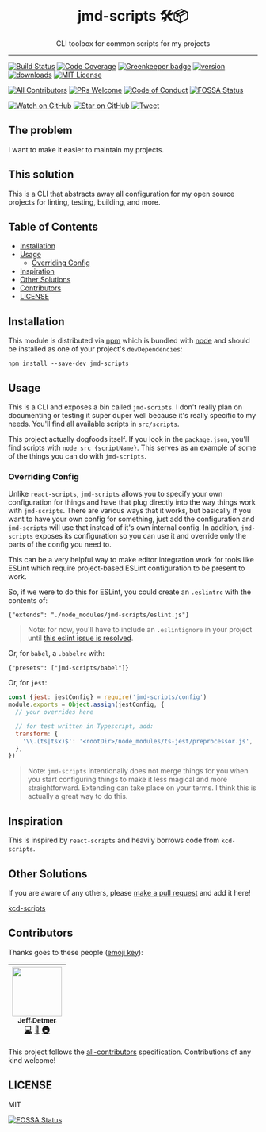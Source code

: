 <div align="center">
<h1>jmd-scripts 🛠📦</h1>

<p>CLI toolbox for common scripts for my projects</p>
</div>

<hr />

[![Build Status][build-badge]][build]
[![Code Coverage][coverage-badge]][coverage]
[![Greenkeeper badge](https://badges.greenkeeper.io/shellthor/jmd-scripts.svg)](https://greenkeeper.io/)
[![version][version-badge]][package]
[![downloads][downloads-badge]][npmcharts]
[![MIT License][license-badge]][license]

[![All Contributors](https://img.shields.io/badge/all_contributors-1-orange.svg?style=flat-square)](#contributors)
[![PRs Welcome][prs-badge]][prs]
[![Code of Conduct][coc-badge]][coc]
[![FOSSA Status](https://app.fossa.io/api/projects/git%2Bgithub.com%2Fshellthor%2Fjmd-scripts.svg?type=shield)](https://app.fossa.io/projects/git%2Bgithub.com%2Fshellthor%2Fjmd-scripts?ref=badge_shield)

[![Watch on GitHub][github-watch-badge]][github-watch]
[![Star on GitHub][github-star-badge]][github-star]
[![Tweet][twitter-badge]][twitter]

## The problem

I want to make it easier to maintain my projects.

## This solution

This is a CLI that abstracts away all configuration for my open source projects
for linting, testing, building, and more.

## Table of Contents

<!-- START doctoc generated TOC please keep comment here to allow auto update -->

<!-- DON'T EDIT THIS SECTION, INSTEAD RE-RUN doctoc TO UPDATE -->

* [Installation](#installation)
* [Usage](#usage)
  * [Overriding Config](#overriding-config)
* [Inspiration](#inspiration)
* [Other Solutions](#other-solutions)
* [Contributors](#contributors)
* [LICENSE](#license)

<!-- END doctoc generated TOC please keep comment here to allow auto update -->

## Installation

This module is distributed via [npm][npm] which is bundled with [node][node] and
should be installed as one of your project's `devDependencies`:

```
npm install --save-dev jmd-scripts
```

## Usage

This is a CLI and exposes a bin called `jmd-scripts`. I don't really plan on
documenting or testing it super duper well because it's really specific to my
needs. You'll find all available scripts in `src/scripts`.

This project actually dogfoods itself. If you look in the `package.json`, you'll
find scripts with `node src {scriptName}`. This serves as an example of some
of the things you can do with `jmd-scripts`.

### Overriding Config

Unlike `react-scripts`, `jmd-scripts` allows you to specify your own
configuration for things and have that plug directly into the way things work
with `jmd-scripts`. There are various ways that it works, but basically if you
want to have your own config for something, just add the configuration and
`jmd-scripts` will use that instead of it's own internal config. In addition,
`jmd-scripts` exposes its configuration so you can use it and override only
the parts of the config you need to.

This can be a very helpful way to make editor integration work for tools like
ESLint which require project-based ESLint configuration to be present to work.

So, if we were to do this for ESLint, you could create an `.eslintrc` with the
contents of:

```
{"extends": "./node_modules/jmd-scripts/eslint.js"}
```

> Note: for now, you'll have to include an `.eslintignore` in your project until
> [this eslint issue is resolved](https://github.com/eslint/eslint/issues/9227).

Or, for `babel`, a `.babelrc` with:

```
{"presets": ["jmd-scripts/babel"]}
```

Or, for `jest`:

```javascript
const {jest: jestConfig} = require('jmd-scripts/config')
module.exports = Object.assign(jestConfig, {
  // your overrides here

  // for test written in Typescript, add:
  transform: {
    '\\.(ts|tsx)$': '<rootDir>/node_modules/ts-jest/preprocessor.js',
  },
})
```

> Note: `jmd-scripts` intentionally does not merge things for you when you start
> configuring things to make it less magical and more straightforward. Extending
> can take place on your terms. I think this is actually a great way to do this.

## Inspiration

This is inspired by `react-scripts` and heavily borrows code from `kcd-scripts`.

## Other Solutions

If you are aware of any others, please [make a pull request][prs] and add it
here!

[kcd-scripts][kcd-scripts]

## Contributors

Thanks goes to these people ([emoji key][emojis]):

<!-- ALL-CONTRIBUTORS-LIST:START - Do not remove or modify this section -->

| [<img src="https://avatars1.githubusercontent.com/u/649578?v=4" width="100px;"/><br /><sub>Jeff Detmer</sub>](http://www.jeffdetmer.com)<br />[💻](https://github.com/shellthor/jmd-scripts/commits?author=shellthor 'Code') [📖](https://github.com/shellthor/jmd-scripts/commits?author=shellthor 'Documentation') [🚇](#infra-shellthor 'Infrastructure (Hosting, Build-Tools, etc)') |
| :--------------------------------------------------------------------------------------------------------------------------------------------------------------------------------------------------------------------------------------------------------------------------------------------------------------------------------------------------------------------------------------: |


<!-- ALL-CONTRIBUTORS-LIST:END -->

This project follows the [all-contributors][all-contributors] specification.
Contributions of any kind welcome!

## LICENSE

MIT

[npm]: https://www.npmjs.com/
[node]: https://nodejs.org
[build-badge]: https://img.shields.io/travis/shellthor/jmd-scripts.svg?style=flat-square
[build]: https://travis-ci.org/shellthor/jmd-scripts
[coverage-badge]: https://img.shields.io/codecov/c/github/shellthor/jmd-scripts.svg?style=flat-square
[coverage]: https://codecov.io/github/shellthor/jmd-scripts
[version-badge]: https://img.shields.io/npm/v/jmd-scripts.svg?style=flat-square
[package]: https://www.npmjs.com/package/jmd-scripts
[downloads-badge]: https://img.shields.io/npm/dm/jmd-scripts.svg?style=flat-square
[npmcharts]: http://npmcharts.com/compare/jmd-scripts
[license-badge]: https://img.shields.io/npm/l/jmd-scripts.svg?style=flat-square
[license]: https://github.com/shellthor/jmd-scripts/blob/master/LICENSE
[prs-badge]: https://img.shields.io/badge/PRs-welcome-brightgreen.svg?style=flat-square
[prs]: http://makeapullrequest.com
[donate-badge]: https://img.shields.io/badge/$-support-green.svg?style=flat-square
[coc-badge]: https://img.shields.io/badge/code%20of-conduct-ff69b4.svg?style=flat-square
[coc]: https://github.com/shellthor/jmd-scripts/blob/master/other/CODE_OF_CONDUCT.md
[github-watch-badge]: https://img.shields.io/github/watchers/shellthor/jmd-scripts.svg?style=social
[github-watch]: https://github.com/shellthor/jmd-scripts/watchers
[github-star-badge]: https://img.shields.io/github/stars/shellthor/jmd-scripts.svg?style=social
[github-star]: https://github.com/shellthor/jmd-scripts/stargazers
[twitter]: https://twitter.com/intent/tweet?text=Check%20out%20jmd-scripts!%20https://github.com/shellthor/jmd-scripts%20%F0%9F%91%8D
[twitter-badge]: https://img.shields.io/twitter/url/https/github.com/shellthor/jmd-scripts.svg?style=social
[emojis]: https://github.com/kentcdodds/all-contributors#emoji-key
[all-contributors]: https://github.com/kentcdodds/all-contributors
[kcd-scripts]: https://github.com/kentcdodds/kcd-scripts

[![FOSSA Status](https://app.fossa.io/api/projects/git%2Bgithub.com%2Fshellthor%2Fjmd-scripts.svg?type=large)](https://app.fossa.io/projects/git%2Bgithub.com%2Fshellthor%2Fjmd-scripts?ref=badge_large)
